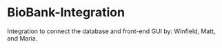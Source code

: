 # BioBank-Integration

Integration to connect the database and front-end GUI by: Winfield, Matt, and Maria.
